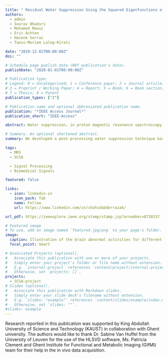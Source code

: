 ```yaml
---
title: " Residual Water Suppression Using the Squared Eigenfunctions of the Schrodinger Operator"
authors:
  - admin
  - Sourav Bhaduri
  - Mohamed Maoui
  - Eric Achten
  - Hacene Serrai
  - Taous-Meriem Laleg-Kirati

date: "2019-12-01T00:00:00Z"
doi: ""

# Schedule page publish date (NOT publication's date).
publishDate: "2020-01-01T00:00:00Z"

# Publication type.
# Legend: 0 = Uncategorized; 1 = Conference paper; 2 = Journal article;
# 3 = Preprint / Working Paper; 4 = Report; 5 = Book; 6 = Book section;
# 7 = Thesis; 8 = Patent
publication_types: ["2"]

# Publication name and optional abbreviated publication name.
publication: "*IEEE Access Journal*"
publication_short: "IEEE-Access"

abstract: Water suppression, in proton magnetic resonance spectroscopy (MRS) using post-processing techniques, is very challenging due to the large amplitude of the water line, which shadows the metabolic peaks with small amplitudes and complicates their quantification. In addition, the peak-shaped structure of these spectra and the relatively small number of data points representing them makes the suppression process more cumbersome. In this paper, a post-processing water suppression technique based on the Schrodinger operator is proposed. The method is based on the decomposition of the input MRS spectrum, using the squared eigenfunctions of a semi-classical Schrodinger operator.

# Summary. An optional shortened abstract.
summary: We developed a post-processing water suppression technique based on the squared eigenfunctions of the Schrodinger operator.

tags:
  - MRS
  - SCSA

  - Signal Processing
  - Biomedical Signals

featured: false

links:
  - icon: linkedin-in
    icon_pack: fab
    name: Follow
    url: https://www.linkedin.com/in/chahidabderrazak/

url_pdf: https://ieeexplore.ieee.org/stamp/stamp.jsp?arnumber=8720157

# Featured image
# To use, add an image named `featured.jpg/png` to your page's folder.
image:
  caption: Illustration of the brain abnormal activities for different types of epileptic seizure
  focal_point: Smart

# Associated Projects (optional).
#   Associate this publication with one or more of your projects.
#   Simply enter your project's folder or file name without extension.
#   E.g. `internal-project` references `content/project/internal-project/index.md`.
#   Otherwise, set `projects: []`.
projects:
  - SCSA-project
# Slides (optional).
#   Associate this publication with Markdown slides.
#   Simply enter your slide deck's filename without extension.
#   E.g. `slides: "example"` references `content/slides/example/index.md`.
#   Otherwise, set `slides: ""`.
#slides: example
---
```


Research reported in this publication was supported by King Abdullah University of Science and Technology (KAUST) in collaboration with Ghent university. The authors would like to thank Dr. Sabine Van Huffel from the University of Leuven for the use of the HLSVD software, Ms. Patricia Clement and Ghent Institute for Functional and Metabolic Imaging (GIfMI) team for their help in the in vivo data acquisition.

